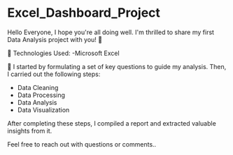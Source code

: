# Excel_Dashboard_Project
Hello Everyone, I hope you're all doing well. I'm thrilled to share my first Data Analysis project with you! 🤗

📍 Technologies Used:
-Microsoft Excel

📍 I started by formulating a set of key questions to guide my analysis. Then, I carried out the following steps:  

- Data Cleaning
- Data Processing
- Data Analysis
- Data Visualization

After completing these steps, I compiled a report and extracted valuable insights from it. 

Feel free to reach out with questions or comments..
